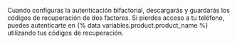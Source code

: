 Cuando configuras la autenticación bifactorial, descargarás y guardarás los códigos de recuperación de dos factores. Si pierdes acceso a tu teléfono, puedes autenticarte en {% data variables.product.product_name %} utilizando tus códigos de recuperación.
